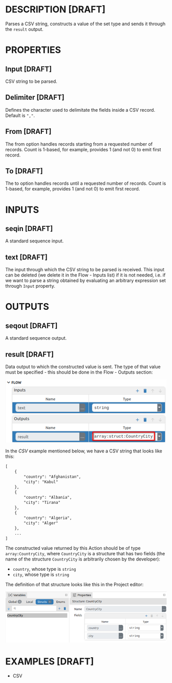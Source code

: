# DESCRIPTION [DRAFT]

Parses a CSV string, constructs a value of the set type and sends it through the `result` output.

# PROPERTIES

## Input [DRAFT]

CSV string to be parsed.

## Delimiter [DRAFT]

Defines the character used to delimitate the fields inside a CSV record. Default is `","`.

## From [DRAFT]

The from option handles records starting from a requested number of records. Count is 1-based, for example, provides 1 (and not 0) to emit first record.

## To [DRAFT]

The to option handles records until a requested number of records. Count is 1-based, for example, provides 1 (and not 0) to emit first record.

# INPUTS

## seqin [DRAFT]

A standard sequence input.

## text [DRAFT]

The input through which the CSV string to be parsed is received. This input can be deleted (we delete it in the Flow - Inputs list) if it is not needed, i.e. if we want to parse a string obtained by evaluating an arbitrary expression set through `Input` property.

# OUTPUTS

## seqout [DRAFT]

A standard sequence output.

## result [DRAFT]

Data output to which the constructed value is sent. The type of that value must be specified - this should be done in the Flow - Outputs section:

![Alt text](../images/CSV_result_output_type.png)

In the _CSV_ example mentioned below, we have a CSV string that looks like this:

```
[
    {
        "country": "Afghanistan",
        "city": "Kabul"
    },
    {
        "country": "Albania",
        "city": "Tirana"
    },
    {
        "country": "Algeria",
        "city": "Alger"
    },
    ...
]
```

The constructed value returned by this Action should be of type `array:CountryCity`, where `CountryCity` is a structure that has two fields (the name of the structure `CountryCity` is arbitrarily chosen by the developer):

-   `country`, whose type is `string`
-   `city`, whose type is `string`

The definition of that structure looks like this in the Project editor:

![Alt text](../images/csv_countrycity_struct_def.png)

# EXAMPLES [DRAFT]

-   CSV
